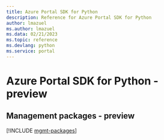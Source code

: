 ```yaml
---
title: Azure Portal SDK for Python
description: Reference for Azure Portal SDK for Python
author: lmazuel
ms.author: lmazuel
ms.data: 02/21/2023
ms.topic: reference
ms.devlang: python
ms.service: portal
---
```

# Azure Portal SDK for Python - preview

## Management packages - preview
[!INCLUDE [mgmt-packages](portal-mgmt-index.md)]